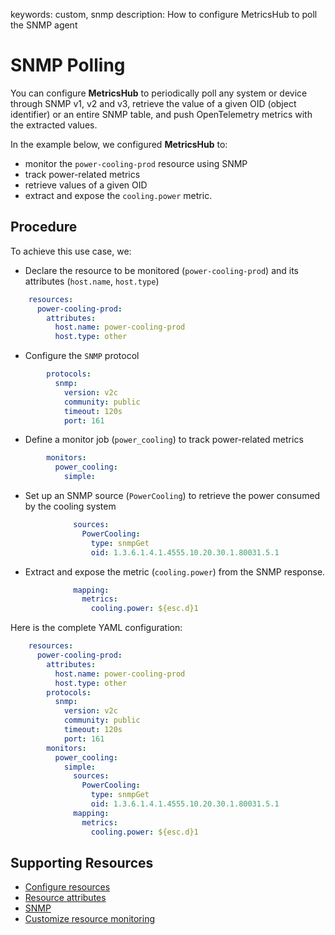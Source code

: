 keywords: custom, snmp
description: How to configure MetricsHub to poll the SNMP agent

# SNMP Polling

<!-- MACRO{toc|fromDepth=1|toDepth=2|id=toc} -->

You can configure **MetricsHub** to periodically poll any system or device through SNMP v1, v2 and v3, retrieve the value of a given OID (object identifier) or an entire SNMP table, and push OpenTelemetry metrics with the extracted values.

In the example below, we configured **MetricsHub** to:

* monitor the `power-cooling-prod` resource using SNMP
* track power-related metrics
* retrieve values of a given OID
* extract and expose the `cooling.power` metric.

## Procedure

To achieve this use case, we:

* Declare the resource to be monitored (`power-cooling-prod`)​ and its attributes (`host.name`, `host.type`)​

```yaml
    resources:
      power-cooling-prod:
        attributes:
          host.name: power-cooling-prod
          host.type: other
```

* Configure the `SNMP` protocol

```yaml
        protocols:
          snmp:
            version: v2c
            community: public
            timeout: 120s
            port: 161
```

* Define a monitor job (`power_cooling`) to track power-related metrics​

```yaml
        monitors:
          power_cooling:
            simple:
```

* Set up an SNMP source (`PowerCooling`) to retrieve the power consumed by the cooling system

```yaml
              sources:
                PowerCooling:
                  type: snmpGet
                  oid: 1.3.6.1.4.1.4555.10.20.30.1.80031.5.1
```

* Extract and expose the metric (`cooling.power`) from the SNMP response.

```yaml
              mapping:
                metrics:
                  cooling.power: ${esc.d}1
```

Here is the complete YAML configuration:

```yaml
    resources:
      power-cooling-prod:
        attributes:
          host.name: power-cooling-prod
          host.type: other
        protocols:
          snmp:
            version: v2c
            community: public
            timeout: 120s
            port: 161
        monitors:
          power_cooling:
            simple:
              sources:
                PowerCooling:
                  type: snmpGet
                  oid: 1.3.6.1.4.1.4555.10.20.30.1.80031.5.1
              mapping:
                metrics:
                  cooling.power: ${esc.d}1
```

## Supporting Resources

* [Configure resources](../configuration/configure-monitoring.md#step-3-configure-resources)
* [Resource attributes](../configuration/configure-monitoring.html#resource-attributes)
* [SNMP](../configuration/configure-monitoring.md#snmp)
* [Customize resource monitoring](../configuration/configure-monitoring.html#customize-resource-monitoring)
